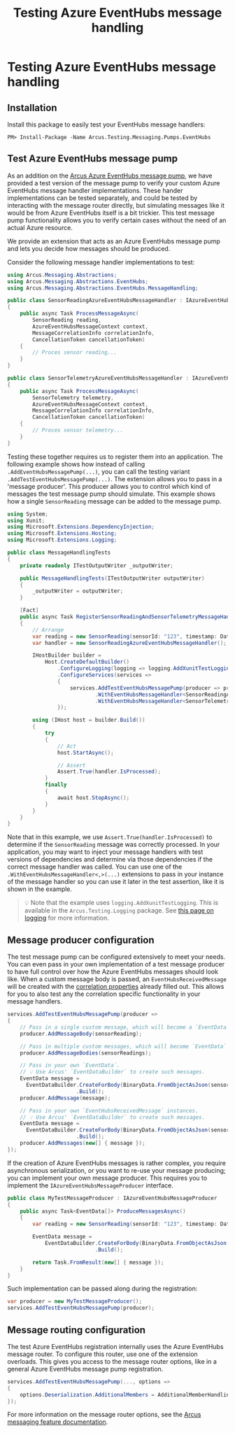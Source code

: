 ﻿---
title: Testing Azure EventHubs message handling
layout: default
---

# Testing Azure EventHubs message handling

## Installation
Install this package to easily test your EventHubs message handlers:

```shell
PM> Install-Package -Name Arcus.Testing.Messaging.Pumps.EventHubs
```

## Test Azure EventHubs message pump
As an addition on the [Arcus Azure EventHubs message pump](https://messaging.arcus-azure.net/Features/message-handling/event-hubs), we have provided a test version of the message pump to verify your custom Azure EventHubs message handler implementations.
These hander implementations can be tested separately, and could be tested by interacting with the message router directly, but simulating messages like it would be from Azure EventHubs itself is a bit trickier.
This test message pump functionality allows you to verify certain cases without the need of an actual Azure resource.

We provide an extension that acts as an Azure EventHubs message pump and lets you decide how messages should be produced.

Consider the following message handler implementations to test:
```csharp
using Arcus.Messaging.Abstractions;
using Arcus.Messaging.Abstractions.EventHubs;
using Arcus.Messaging.Abstractions.EventHubs.MessageHandling;

public class SensorReadingAzureEventHubsMessageHandler : IAzureEventHubsMessageHandler<SensorReading>
{
    public async Task ProcessMessageAsync(
        SensorReading reading,
        AzureEventHubsMessageContext context,
        MessageCorrelationInfo correlationInfo,
        CancellationToken cancellationToken)
    {
        // Proces sensor reading...
    }
}

public class SensorTelemetryAzureEventHubsMessageHandler : IAzureEventHubsMessageHandler<SensorTelemetry>
{
    public async Task ProcessMessageAsync(
        SensorTelemetry telemetry,
        AzureEventHubsMessageContext context,
        MessageCorrelationInfo correlationInfo,
        CancellationToken cancellationToken)
    {
        // Proces sensor telemetry...
    }
}
```

Testing these together requires us to register them into an application. The following example shows how instead of calling `.AddEventHubsMessagePump(...)`, you can call the testing variant `.AddTestEventHubsMessagePump(...)`.
The extension allows you to pass in a 'message producer'. This producer allows you to control which kind of messages the test message pump should simulate. This example shows how a single `SensorReading` message can be added to the message pump.

```csharp
using System;
using Xunit;
using Microsoft.Extensions.DependencyInjection;
using Microsoft.Extensions.Hosting;
using Microsoft.Extensions.Logging;

public class MessageHandlingTests
{
    private readonly ITestOutputWriter _outputWriter;

    public MessageHandlingTests(ITestOutputWriter outputWriter)
    {
        _outputWriter = outputWriter;
    }

    [Fact]
    public async Task RegisterSensorReadingAndSensorTelemetryMessageHandler_PublishSensorReading_ProcessSensorReadingCorrectly()
    {
        // Arrange
        var reading = new SensorReading(sensorId: "123", timestamp: DateTimeOffset.UtcNow);
        var handler = new SensorReadingAzureEventHubsMessageHandler();

        IHostBuilder builder =
            Host.CreateDefaultBuilder()
                .ConfigureLogging(logging => logging.AddXunitTestLogging(_outputWriter))
                .ConfigureServices(services =>
                {
                    services.AddTestEventHubsMessagePump(producer => producer.AddMessageBody(reading))
                            .WithEventHubsMessageHandler<SensorReadingAzureEventHubsMessageHandler, SensorReading>(provider => handler)
                            .WithEventHubsMessageHandler<SensorTelemetryAzureEventHubsMessageHandler, SensorTelemetry>();
                });

        using (IHost host = builder.Build())
        {
            try
            {
                // Act
                host.StartAsync();

                // Assert
                Assert.True(handler.IsProcessed);
            }
            finally
            {
                await host.StopAsync();
            }
        }
    }
}
```

Note that in this example, we use `Assert.True(handler.IsProcessed)` to determine if the `SensorReading` message was correctly processed. In your application, you may want to inject your message handlers with test versions of dependencies and determine via those dependencies if the correct message handler was called.
You can use one of the `.WithEventHubsMessageHandler<,>(...)` extensions to pass in your instance of the message handler so you can use it later in the test assertion, like it is shown in the example.

> 💡 Note that the example uses `logging.AddXunitTestLogging`. This is available in the `Arcus.Testing.Logging` package. See [this page on logging](./logging.md) for more information.

## Message producer configuration
The test message pump can be configured extensively to meet your needs. You can even pass in your own implementation of a test message producer to have full control over how the Azure EventHubs messages should look like.
When a custom message body is passed, an `EventHubsReceivedMessage` will be created with the [correlation properties](https://messaging.arcus-azure.net/Features/message-handling/service-bus#message-correlation) already filled out. This allows for you to also test any the correlation specific functionality in your message handlers.

```csharp
services.AddTestEventHubsMessagePump(producer =>
{
    // Pass in a single custom message, which will become a `EventData`.
    producer.AddMessageBody(sensorReading);

    // Pass in multiple custom messages, which will become `EventData` instances.
    producer.AddMessageBodies(sensorReadings);

    // Pass in your own `EventData`.
    // 💡 Use Arcus' `EventDataBuilder` to create such messages.
    EventData message = 
      EventDataBuilder.CreateForBody(BinaryData.FromObjectAsJson(sensorReading))
                      .Build();
    producer.AddMessage(message);

    // Pass in your own `EventHubsReceivedMessage` instances.
    // 💡 Use Arcus' `EventDataBuilder` to create such messages.
    EventData message = 
      EventDataBuilder.CreateForBody(BinaryData.FromObjectAsJson(sensorReading))
                      .Build();
    producer.AddMessages(new[] { message });
});
```

If the creation of Azure EventHubs messages is rather complex, you require asynchronous serialization, or you want to re-use your message producing; you can implement your own message producer.
This requires you to implement the `IAzureEventHubsMessageProducer` interface.
```csharp
public class MyTestMessageProducer : IAzureEventHubsMessageProducer
{
    public async Task<EventData[]> ProduceMessagesAsync()
    {
        var reading = new SensorReading(sensorId: "123", timestamp: DateTimeOffset.UtcNow);

        EventData message = 
            EventDataBuilder.CreateForBody(BinaryData.FromObjectAsJson(reading))
                            .Build();

        return Task.FromResult(new[] { message });
    }
}
```

Such implementation can be passed along during the registration:
```csharp
var producer = new MyTestMessageProducer();
services.AddTestEventHubsMessagePump(producer);
```

## Message routing configuration
The test Azure EventHubs registration internally uses the Azure EventHubs message router. To configure this router, use one of the extension overloads. This gives you access to the message router options, like in a general Azure EventHubs message pump registration.
```csharp
services.AddTestEventHubsMessagePump(..., options =>
{
    options.Deserialization.AdditionalMembers = AdditionalMemberHandling.Error
});
```

For more information on the message router options, see the [Arcus messaging feature documentation](https://messaging.arcus-azure.net/Features/message-handling/event-hubs#pump-configuration).